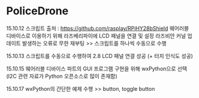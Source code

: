 # PoliceDrone

15.10.12
스크립트 출처 : https://github.com/rasplay/RPiHY28bShield
웨어러블 디바이스로 이용하기 위해 라즈베리파이에 LCD 패널을 연결 및 설정
라즈비안 커널 업데이트 발생하는 오류로 무한 재부팅 >> 스크립트를 하나씩 수동으로 수행

15.10.13
스크립트를 수동으로 수행하여 2.8 LCD 패널 연결 성공 (+ 터치 인식도 성공)

15.10.15 
웨어러블 디바이스 파트의 GUI 프로그램 구현을 위해 wxPython으로 선택 (I2C 관련 자료가 Python 오픈소스로 많이 존재함)

15.10.17
wxPython의 간단한 예제 수행 >> button, toggle button
